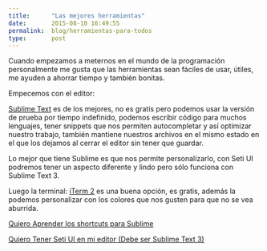 ```yaml
---
title:  	"Las mejores herramientas"
date:   	2015-08-10 16:49:55
permalink: 	blog/herramientas-para-todos
type: 		post
---
```

Cuando empezamos a meternos en el mundo de la programación personalmente me gusta que las herramientas sean fáciles de usar, útiles, me ayuden a ahorrar tiempo y también bonitas.

Empecemos con el editor:

[Sublime Text](http://www.sublimetext.com/3) es de los mejores, no es gratis pero podemos usar la versión de prueba por tiempo indefinido, podemos escribir código para muchos lenguajes, tener snippets que nos permiten autocompletar y así optimizar nuestro trabajo, también mantiene nuestros archivos en el mismo estado en el que los dejamos al cerrar el editor sin tener que guardar.

Lo mejor que tiene Sublime es que nos permite personalizarlo, con Seti UI podremos tener un aspecto diferente y lindo pero sólo funciona con Sublime Text 3.

Luego la terminal:
[iTerm 2](https://www.iterm2.com/downloads.html) es una buena opción, es gratis, además la podemos personalizar con los colores que nos gusten para que no se vea aburrida.

[Quiero Aprender los shortcuts para Sublime](http://anamariasosa.com/sublime-shortcuts/)

[Quiero Tener Seti UI en mi editor (Debe ser Sublime Text 3)](http://anamariasosam.com/sublime-seti-ui/)